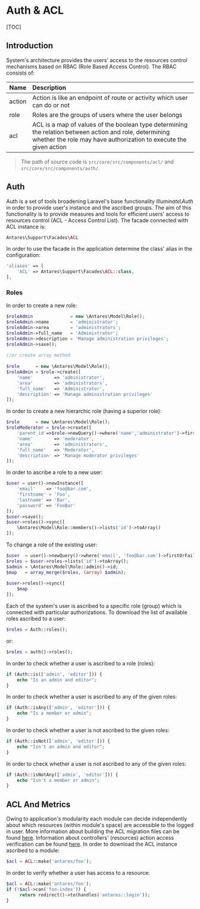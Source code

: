 # Auth & ACL  

[TOC]

## Introduction  

System's architecture provides the users' access to the resources control mechanisms based on RBAC (Role Based Access Control). The RBAC consists of:

  
| Name       | Description   |
| ---------- |:-------------| 
| action     | Action is like an endpoint of route or activity which user can do or not | 
| role       | Roles are the groups of users where the user belongs     | 
| acl        | ACL is a map of values of the boolean type determining the relation between action and role, determining whether the role may have authorization to execute the given action      | 

> The path of source code is `src/core/src/components/acl/` and `src/core/src/components/auth/`.

## Auth  

Auth is a set of tools broadening Laravel's base functionality *Illuminate\Auth* in order to provide user's instance and the ascribed groups. The aim of this functionality is to provide measures and tools for efficient users' access to resources control (ACL -  Access Control List). The facade connected with ACL instance is:

```php
Antares\Support\Facades\ACL
```

In order to use the facade in the application determine the class' alias in the configuration:

```php
'aliases' => [
    'ACL' => Antares\Support\Facades\ACL::class,
],
```

### Roles  

In order to create a new role:

```php
$roleAdmin              = new \Antares\Model\Role();
$roleAdmin->name        = 'administrator';
$roleAdmin->area        = 'administrators';
$roleAdmin->full_name   = 'Administrator';
$roleAdmin->description = 'Manage administration privileges';
$roleAdmin->save();
 
//or create array method
 
$role      = new \Antares\Model\Role();
$roleAdmin = $role->create([
    'name'        => 'administrator',
    'area'        => 'administrators',
    'full_name'   => 'Administrator',
    'description' => 'Manage administration privileges'
]);
```

In order to create a new hierarchic role (having a superior role):

```php
$role      = new \Antares\Model\Role();
$roleModerator = $role->create([
    'parent_id'=>$role->newQuery()->where('name','administrator')->firstOrFail()->id,
    'name'        => 'moderator',
    'area'        => 'administrators',
    'full_name'   => 'Moderator',
    'description' => 'Manage moderator privileges'
]);
```

In order to ascribe a role to a new user:

```php
$user = user()->newInstance([
    'email'    => 'foo@bar.com',
    'firstname' > 'Foo',
    'lastname' => 'Bar',
    'password' => 'FooBar'
]);
$user->save();
$user->roles()->sync([
    \Antares\Model\Role::members()->lists('id')->toArray()
]);
```

To change a role of the existing user:

```php
$user  = user()->newQuery()->where('email', 'foo@bar.com')->firstOrFail();
$roles = $user->roles->lists('id')->toArray();
$admin = \Antares\Model\Role::admin()->id;
$map   = array_merge($roles, (array) $admin);
 
$user->roles()->sync([
    $map
]);
```

Each of the system's user is ascribed to a specific role (group) which is connected with particular authorizations.
To download the list of available roles ascribed to a user:

```php
$roles = Auth::roles();
```

or:

```php
$roles = auth()->roles();
```

In order to check whether a user is ascribed to a role (roles):

```php
if (Auth::is(['admin', 'editor'])) {
    echo "Is an admin and editor";
}
```

In order to check whether a user is ascribed to any of the given roles:

```php
if (Auth::isAny(['admin', 'editor'])) {
    echo "Is a member or admin";
}
```

In order to check whether a user is not ascribed to the given roles:

```php
if (Auth::isNot(['admin', 'editor'])) {
    echo "Isn't an admin and editor";
}
```

In order to check whether a user is not ascribed to any of the given roles:

```php
if (Auth::isNotAny(['admin', 'editor'])) {
    echo "Isn't a member or admin";
}
```

## ACL And Metrics  

Owing to application's modularity each module can decide independently about which resources (within module's space) are accessible to the logged in user. More information about building the ACL migration files can be found [here](../modules_development/migrations.md). Information about controllers' (resources) action access verification can be found [here](../modules_development/acl.md).
In order to download the ACL instance ascribed to a module:

```php
$acl = ACL::make('antares/foo');
```

In order to verify whether a user has access to a resource:

```php
$acl = ACL::make('antares/foo'); 
if (!$acl->can('foo-index')) {
     return redirect()->to(handles('antares::login'));
}
```

